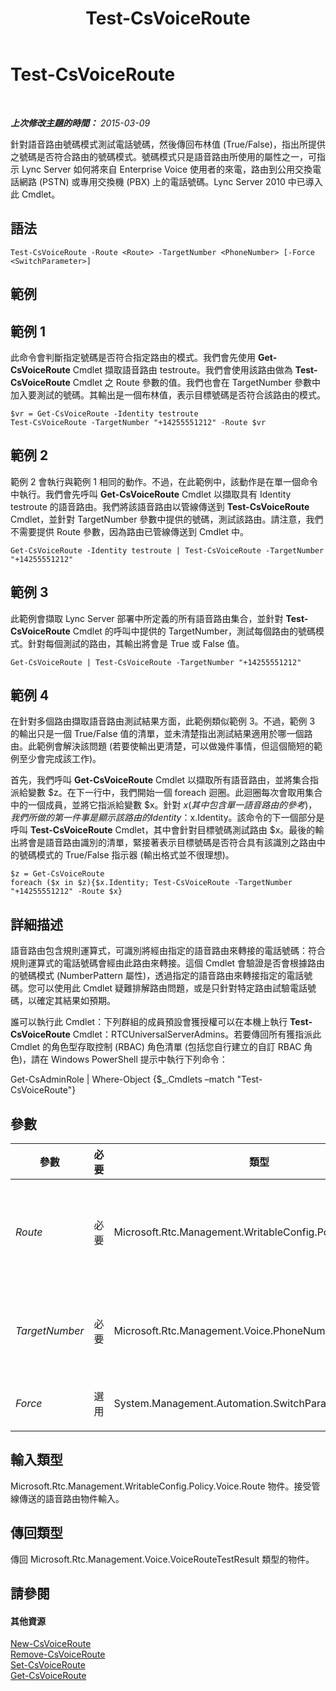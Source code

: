 ﻿---
title: Test-CsVoiceRoute
TOCTitle: Test-CsVoiceRoute
ms:assetid: 39d5012d-7beb-41c6-ac94-51011da04872
ms:mtpsurl: https://technet.microsoft.com/zh-tw/library/Gg425873(v=OCS.15)
ms:contentKeyID: 49290631
ms.date: 08/10/2015
mtps_version: v=OCS.15
ms.translationtype: HT
---

# Test-CsVoiceRoute

 

_**上次修改主題的時間：** 2015-03-09_

針對語音路由號碼模式測試電話號碼，然後傳回布林值 (True/False)，指出所提供之號碼是否符合路由的號碼模式。號碼模式只是語音路由所使用的屬性之一，可指示 Lync Server 如何將來自 Enterprise Voice 使用者的來電，路由到公用交換電話網路 (PSTN) 或專用交換機 (PBX) 上的電話號碼。Lync Server 2010 中已導入此 Cmdlet。

## 語法

    Test-CsVoiceRoute -Route <Route> -TargetNumber <PhoneNumber> [-Force <SwitchParameter>]

## 範例

## 範例 1

此命令會判斷指定號碼是否符合指定路由的模式。我們會先使用 **Get-CsVoiceRoute** Cmdlet 擷取語音路由 testroute。我們會使用該路由做為 **Test-CsVoiceRoute** Cmdlet 之 Route 參數的值。我們也會在 TargetNumber 參數中加入要測試的號碼。其輸出是一個布林值，表示目標號碼是否符合該路由的模式。

    $vr = Get-CsVoiceRoute -Identity testroute
    Test-CsVoiceRoute -TargetNumber "+14255551212" -Route $vr

## 範例 2

範例 2 會執行與範例 1 相同的動作。不過，在此範例中，該動作是在單一個命令中執行。我們會先呼叫 **Get-CsVoiceRoute** Cmdlet 以擷取具有 Identity testroute 的語音路由。我們將該語音路由以管線傳送到 **Test-CsVoiceRoute** Cmdlet，並針對 TargetNumber 參數中提供的號碼，測試該路由。請注意，我們不需要提供 Route 參數，因為路由已管線傳送到 Cmdlet 中。

    Get-CsVoiceRoute -Identity testroute | Test-CsVoiceRoute -TargetNumber "+14255551212"

## 範例 3

此範例會擷取 Lync Server 部署中所定義的所有語音路由集合，並針對 **Test-CsVoiceRoute** Cmdlet 的呼叫中提供的 TargetNumber，測試每個路由的號碼模式。針對每個測試的路由，其輸出將會是 True 或 False 值。

    Get-CsVoiceRoute | Test-CsVoiceRoute -TargetNumber "+14255551212"

## 範例 4

在針對多個路由擷取語音路由測試結果方面，此範例類似範例 3。不過，範例 3 的輸出只是一個 True/False 值的清單，並未清楚指出測試結果適用於哪一個路由。此範例會解決該問題 (若要使輸出更清楚，可以做幾件事情，但這個簡短的範例至少會完成該工作)。

首先，我們呼叫 **Get-CsVoiceRoute** Cmdlet 以擷取所有語音路由，並將集合指派給變數 $z。在下一行中，我們開始一個 foreach 迴圈。此迴圈每次會取用集合中的一個成員，並將它指派給變數 $x。針對 $x (其中包含單一語音路由的參考)，我們所做的第一件事是顯示該路由的 Identity：$x.Identity。該命令的下一個部分是呼叫 **Test-CsVoiceRoute** Cmdlet，其中會針對目標號碼測試路由 $x。最後的輸出將會是語音路由識別的清單，緊接著表示目標號碼是否符合具有該識別之路由中的號碼模式的 True/False 指示器 (輸出格式並不很理想)。

    $z = Get-CsVoiceRoute
    foreach ($x in $z){$x.Identity; Test-CsVoiceRoute -TargetNumber "+14255551212" -Route $x}

## 詳細描述

語音路由包含規則運算式，可識別將經由指定的語音路由來轉接的電話號碼：符合規則運算式的電話號碼會經由此路由來轉接。這個 Cmdlet 會驗證是否會根據路由的號碼模式 (NumberPattern 屬性)，透過指定的語音路由來轉接指定的電話號碼。您可以使用此 Cmdlet 疑難排解路由問題，或是只針對特定路由試驗電話號碼，以確定其結果如預期。

誰可以執行此 Cmdlet：下列群組的成員預設會獲授權可以在本機上執行 **Test-CsVoiceRoute** Cmdlet：RTCUniversalServerAdmins。若要傳回所有獲指派此 Cmdlet 的角色型存取控制 (RBAC) 角色清單 (包括您自行建立的自訂 RBAC 角色)，請在 Windows PowerShell 提示中執行下列命令：

Get-CsAdminRole | Where-Object {$\_.Cmdlets –match "Test-CsVoiceRoute"}

## 參數


<table>
<colgroup>
<col style="width: 25%" />
<col style="width: 25%" />
<col style="width: 25%" />
<col style="width: 25%" />
</colgroup>
<thead>
<tr class="header">
<th>參數</th>
<th>必要</th>
<th>類型</th>
<th>說明</th>
</tr>
</thead>
<tbody>
<tr class="odd">
<td><p><em>Route</em></p></td>
<td><p>必要</p></td>
<td><p>Microsoft.Rtc.Management.WritableConfig.Policy.Voice.Route</p></td>
<td><p>包含語音路由參考的物件，您想要用此語音路由來測試 TargetNumber 參數中所指定的號碼。您可以呼叫 <strong>Get-CsVoiceRoute</strong> Cmdlet 來擷取語音路由物件。</p>
<p>完整資料類型：Microsoft.Rtc.Management.WritableConfig.Policy.Voice.Route</p></td>
</tr>
<tr class="even">
<td><p><em>TargetNumber</em></p></td>
<td><p>必要</p></td>
<td><p>Microsoft.Rtc.Management.Voice.PhoneNumber</p></td>
<td><p>您想要測試在 Route 參數中指定之語音路由的電話號碼。此號碼應該採用 E.164 格式 (例如 +14255551212)。</p>
<p>完整資料類型：Microsoft.Rtc.Management.Voice.PhoneNumber</p></td>
</tr>
<tr class="odd">
<td><p><em>Force</em></p></td>
<td><p>選用</p></td>
<td><p>System.Management.Automation.SwitchParameter</p></td>
<td><p>隱藏當執行 Cmdlet 時可能發生的任何確認提示或非嚴重錯誤訊息。</p></td>
</tr>
</tbody>
</table>


## 輸入類型

Microsoft.Rtc.Management.WritableConfig.Policy.Voice.Route 物件。接受管線傳送的語音路由物件輸入。

## 傳回類型

傳回 Microsoft.Rtc.Management.Voice.VoiceRouteTestResult 類型的物件。

## 請參閱

#### 其他資源

[New-CsVoiceRoute](new-csvoiceroute.md)  
[Remove-CsVoiceRoute](remove-csvoiceroute.md)  
[Set-CsVoiceRoute](set-csvoiceroute.md)  
[Get-CsVoiceRoute](get-csvoiceroute.md)

